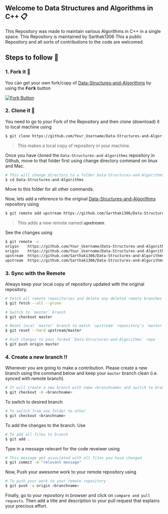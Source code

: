 
## Welcome to Data Structures and Algorithms in C++ :clipboard:

This Repository was made to maintain various Algorithms in C++ in a single space.
This Repository is maintained by Sarthak1306
This a public Repository and all sorts of contributions to the code are welcomed.


## Steps to follow :scroll:

### 1. Fork it :fork_and_knife:

You can get your own fork/copy of [Data-Structures-and-Algorithms](https://github.com/Sarthak1306/Data-Structures-and-Algorithms) by using the <a> <kbd><b>Fork</b></kbd></a> button

[![Fork Button](https://help.github.com/assets/images/help/repository/fork_button.jpg)](https://github.com/Sarthak1306/Data-Structures-and-Algorithms)

### 2. Clone it :busts_in_silhouette:

You need to go to your Fork of the Repository and then  clone (download) it to local machine using

```sh
$ git clone https://github.com/Your_Username/Data-Structures-and-Algorithms.git
```
> This makes a local copy of repository in your machine.


Once you have cloned the `Data-Structures-and-Algorithms` repository in Github, move to that folder first using change directory command on linux and Mac.

```sh
# This will change directory to a folder Data-Structures-and-Algorithms
$ cd Data-Structures-and-Algorithms
```

Move to this folder for all other commands.

Now, lets add a reference to the original [Data-Structures-and-Algorithms](https://github.com/Sarthak1306/Data-Structures-and-Algorithms) repository using

```sh
$ git remote add upstream https://github.com/Sarthak1306/Data-Structures-and-Algorithms.git
```

> This adds a new remote named ***upstream***.

See the changes using

```sh
$ git remote -v
origin    https://github.com/Your_Username/Data-Structures-and-Algorithms.git (fetch)
origin    https://github.com/Your_Username/Data-Structures-and-Algorithms.git (push)
upstream  https://github.com/Sarthak1306/Data-Structures-and-Algorithms.git (fetch)
upstream  https://github.com/Sarthak1306/Data-Structures-and-Algorithms.git (push)
```

### 3. Sync with the Remote

Always keep your local copy of repository updated with the original repository.

```sh
# Fetch all remote repositories and delete any deleted remote branches
$ git fetch --all --prune

# Switch to `master` branch
$ git checkout master

# Reset local `master` branch to match `upstream` repository's `master` branch
$ git reset --hard upstream/master

# Push changes to your forked `Data-Structures-and-Algorithms` repo
$ git push origin master
```
### 4. Create a new branch :bangbang:

Whenever you are going to make a contribution. Please create a new branch using the command below  and keep your `master` branch clean (i.e. synced with remote branch).

```sh
# It will create a new branch with name <branchname> and switch to branch <branchname>
$ git checkout -b <branchname>
```

To switch to desired branch

```sh
# To switch from one folder to other
$ git checkout <branchname>
```

To add the changes to the branch. Use

```sh
# To add all files to branch
$ git add .
```

Type in a message relevant for the code reveiwer using

```sh
# This message get associated with all files you have changed
$ git commit -m "relevant message"
```

Now, Push your awesome work to your remote repository using

```sh
# To push your work to your remote repository
$ git push -u origin <branchname>
```

Finally, go to your repository in browser and click on `compare and pull requests`.
Then add a title and description to your pull request that explains your precious effort.
